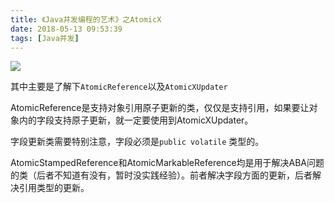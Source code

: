 ```yaml
---
title: 《Java并发编程的艺术》之AtomicX
date: 2018-05-13 09:53:39
tags: [Java并发]
---
```


![](https://blog-1252749790.file.myqcloud.com/JavaConcurrent/atomic_family.png)

其中主要是了解下```AtomicReference```以及```AtomicXUpdater```

AtomicReference是支持对象引用原子更新的类，仅仅是支持引用，如果要让对象内的字段支持原子更新，就一定要使用到AtomicXUpdater。

字段更新类需要特别注意，字段必须是```public volatile``` 类型的。

AtomicStampedReference和AtomicMarkableReference均是用于解决ABA问题的类（后者不知道有没有，暂时没实践经验）。前者解决字段方面的更新，后者解决引用类型的更新。